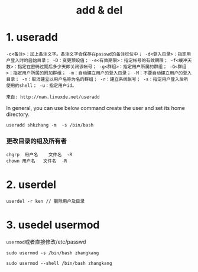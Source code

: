 <h1 align="center">add & del</h1>


# 1. useradd

```shell
-c<备注>：加上备注文字。备注文字会保存在passwd的备注栏位中； -d<登入目录>：指定用户登入时的启始目录； -D：变更预设值； -e<有效期限>：指定帐号的有效期限； -f<缓冲天数>：指定在密码过期后多少天即关闭该帐号； -g<群组>：指定用户所属的群组； -G<群组>：指定用户所属的附加群组； -m：自动建立用户的登入目录； -M：不要自动建立用户的登入目录； -n：取消建立以用户名称为名的群组； -r：建立系统帐号； -s：指定用户登入后所使用的shell； -u：指定用户id。

来自: http://man.linuxde.net/useradd
```

In general, you can use below command create the user and set its home directory.

```shell
useradd shkzhang -m  -s /bin/bash
```

### 更改目录的组及所有者

```shell
chgrp  用户名    文件名  -R
chown 用户名   文件名  -R
```



# 2. userdel

```shell
userdel -r ken // 删除用户及目录
```





# 3. usedel usermod

`usermod`或者直接修改/etc/passwd

```
sudo usermod -s /bin/bash zhangkang

sudo usermod --shell /bin/bash zhangkang
```
